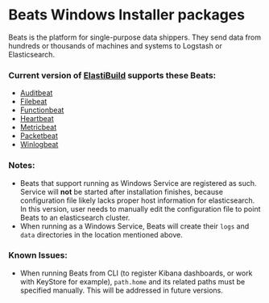 # Beats Windows Installer packages

Beats is the platform for single-purpose data shippers. They send data from hundreds or thousands of machines and systems to Logstash or Elasticsearch.

### Current version of [ElastiBuild](elastibuild.md) supports these Beats:
  - [Auditbeat](https://www.elastic.co/products/beats/auditbeat)
  - [Filebeat](https://www.elastic.co/products/beats/filebeat)
  - [Functionbeat](https://www.elastic.co/products/beats/functionbeat)
  - [Heartbeat](https://www.elastic.co/products/beats/heartbeat)
  - [Metricbeat](https://www.elastic.co/products/beats/metricbeat)
  - [Packetbeat](https://www.elastic.co/products/beats/packetbeat)
  - [Winlogbeat](https://www.elastic.co/products/beats/winlogbeat)

### Notes:

- Beats that support running as Windows Service are registered as such. Service will **not** be started after installation finishes, because configuration file likely lacks proper host information for elasticsearch. In this version, user needs to manually edit the configuration file to point Beats to an elasticsearch cluster.
- When running as a Windows Service, Beats will create their `logs` and `data` directories in the location mentioned above.

### Known Issues:

- When running Beats from CLI (to register Kibana dashboards, or work with KeyStore for example), `path.home` and its related paths must be specified manually. This will be addressed in future versions.
